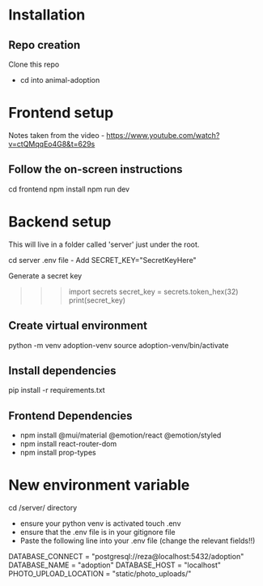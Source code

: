 # Installation

## Repo creation
Clone this repo
- cd into animal-adoption

# Frontend setup
Notes taken from the video - https://www.youtube.com/watch?v=ctQMqqEo4G8&t=629s

## Follow the on-screen instructions

cd frontend
npm install
npm run dev

# Backend setup
This will live in a folder called 'server' just under the root.

cd server
.env file - Add SECRET_KEY="SecretKeyHere"

Generate a secret key
>>> import secrets
>>> secret_key = secrets.token_hex(32)
>>> print(secret_key)

## Create virtual environment

python -m venv adoption-venv
source adoption-venv/bin/activate

## Install dependencies 

pip install -r requirements.txt


## Frontend Dependencies
- npm install @mui/material @emotion/react @emotion/styled
- npm install react-router-dom
- npm install prop-types 


# New environment variable
cd /server/ directory
- ensure your python venv is activated
touch .env
- ensure that the .env file is in your gitignore file
- Paste the following line into your .env file (change the relevant fields!!)

DATABASE_CONNECT = "postgresql://reza@localhost:5432/adoption"
DATABASE_NAME = "adoption"
DATABASE_HOST = "localhost"
PHOTO_UPLOAD_LOCATION = "static/photo_uploads/"

